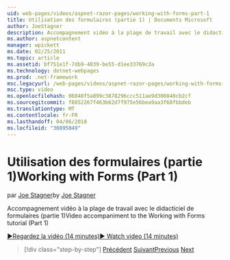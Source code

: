 ```yaml
---
uid: web-pages/videos/aspnet-razor-pages/working-with-forms-part-1
title: Utilisation des formulaires (partie 1) | Documents Microsoft
author: JoeStagner
description: Accompagnement vidéo à la plage de travail avec le didacticiel de formulaires (partie 1)
ms.author: aspnetcontent
manager: wpickett
ms.date: 02/25/2011
ms.topic: article
ms.assetid: bf751e1f-7db9-4039-be55-d1ee33769c3a
ms.technology: dotnet-webpages
ms.prod: .net-framework
msc.legacyurl: /web-pages/videos/aspnet-razor-pages/working-with-forms-part-1
msc.type: video
ms.openlocfilehash: 06040f5a899c3878296ccc511ae9d300840cb2cf
ms.sourcegitcommit: f8852267f463b62d7f975e56bea9aa3f68fbbdeb
ms.translationtype: MT
ms.contentlocale: fr-FR
ms.lasthandoff: 04/06/2018
ms.locfileid: "30895049"
---
```

<a name="working-with-forms-part-1"></a><span data-ttu-id="1663c-103">Utilisation des formulaires (partie 1)</span><span class="sxs-lookup"><span data-stu-id="1663c-103">Working with Forms (Part 1)</span></span>
====================
<span data-ttu-id="1663c-104">par [Joe Stagner](https://github.com/JoeStagner)</span><span class="sxs-lookup"><span data-stu-id="1663c-104">by [Joe Stagner](https://github.com/JoeStagner)</span></span>

<span data-ttu-id="1663c-105">Accompagnement vidéo à la plage de travail avec le didacticiel de formulaires (partie 1)</span><span class="sxs-lookup"><span data-stu-id="1663c-105">Video accompaniment to the Working with Forms tutorial (Part 1)</span></span>

[<span data-ttu-id="1663c-106">&#9654;Regardez la vidéo (14 minutes)</span><span class="sxs-lookup"><span data-stu-id="1663c-106">&#9654; Watch video (14 minutes)</span></span>](https://channel9.msdn.com/Blogs/ASP-NET-Site-Videos/working-with-forms-part-1)

> [!div class="step-by-step"]
> <span data-ttu-id="1663c-107">[Précédent](creating-a-consistent-look-part-2.md)
> [Suivant](working-with-forms-part-2.md)</span><span class="sxs-lookup"><span data-stu-id="1663c-107">[Previous](creating-a-consistent-look-part-2.md)
[Next](working-with-forms-part-2.md)</span></span>
